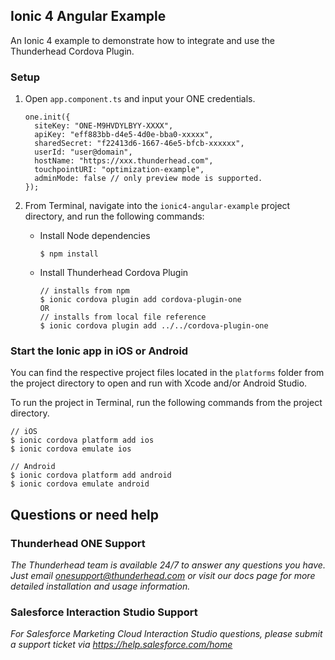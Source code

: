 ## Ionic 4 Angular Example 

An Ionic 4 example to demonstrate how to integrate and use the Thunderhead Cordova Plugin.

### Setup

1. Open `app.component.ts` and input your ONE credentials.
	```
	one.init({
	  siteKey: "ONE-M9HVDYLBYY-XXXX",
	  apiKey: "eff883bb-d4e5-4d0e-bba0-xxxxx",
	  sharedSecret: "f22413d6-1667-46e5-bfcb-xxxxxx",
	  userId: "user@domain",
	  hostName: "https://xxx.thunderhead.com",
	  touchpointURI: "optimization-example",  
	  adminMode: false // only preview mode is supported.  
	});
	```

2. From Terminal, navigate into the `ionic4-angular-example` project directory, and run the following commands:
    * Install Node dependencies
	    ```
	    $ npm install
	    ```
    * Install Thunderhead Cordova Plugin
        ```
        // installs from npm
        $ ionic cordova plugin add cordova-plugin-one
        OR 
        // installs from local file reference
        $ ionic cordova plugin add ../../cordova-plugin-one 
        ```

### Start the Ionic app in iOS or Android
You can find the respective project files located in the `platforms` folder from the project directory to open and run with Xcode and/or Android Studio.

To run the project in Terminal, run the following commands from the project directory.
```
// iOS
$ ionic cordova platform add ios
$ ionic cordova emulate ios
```

```
// Android
$ ionic cordova platform add android
$ ionic cordova emulate android
```

## Questions or need help

### Thunderhead ONE Support
_The Thunderhead team is available 24/7 to answer any questions you have. Just email onesupport@thunderhead.com or visit our docs page for more detailed installation and usage information._

### Salesforce Interaction Studio Support
_For Salesforce Marketing Cloud Interaction Studio questions, please submit a support ticket via https://help.salesforce.com/home_

